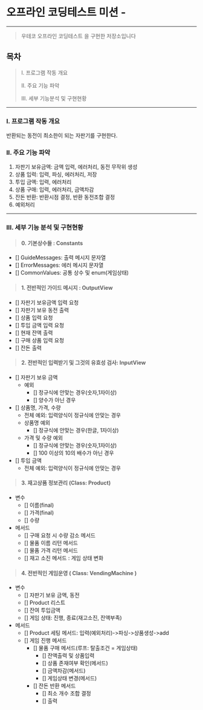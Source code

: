 # 오프라인 코딩테스트 미션 -

---

> 우테코 오프라인 코딩테스트 을 구현한 저장소입니다

## 목차

> I. 프로그램 작동 개요
>
> II. 주요 기능 파악
>
> III. 세부 기능분석 및 구현현황

___

### I. 프로그램 작동 개요
반환되는 동전이 최소한이 되는 자판기를 구현한다.
### II. 주요 기능 파악

1. 자판기 보유금액: 금액 입력, 에러처리, 동전 무작위 생성
2. 상품 입력: 입력, 파싱, 에러처리, 저장
3. 투입 금액: 입력, 에러처리
4. 상품 구매: 입력, 에러처리, 금액차감
5. 잔돈 반환: 반환시점 결정, 반환 동전조합 결정
6. 예외처리

---

### III. 세부 기능 분석 및 구현현황
>#### 0. 기본상수들 : Constants

- [] GuideMessages: 출력 메시지 문자열
- [] ErrorMessages: 에러 메시지 문자열
- [] CommonValues: 공통 상수 및 enum(게임상태)

>#### 1. 전반적인 가이드 메시지 : OutputView

- [] 자판기 보유금액 입력 요청
- [] 자판기 보유 동전 출력
- [] 상품 입력 요청
- [] 투입 금액 입력 요청
- [] 현재 잔액 출력
- [] 구매 상품 입력 요청
- [] 잔돈 출력

>#### 2. 전반적인 입력받기 및 그것의 유효성 검사: InputView

- [] 자판기 보유 금액
    - 예외
        - [] 정규식에 안맞는 경우(숫자,1자이상)
        - [] 양수가 아닌 경우
- [] 상품명, 가격, 수량
    - 전체 예외: 입력양식이 정규식에 안맞는 경우
    - 상품명 예외
      - [] 정규식에 안맞는 경우(한글, 1자이상)
    - 가격 및 수량 예외
        - [] 정규식에 안맞는 경우(숫자,1자이상)
        - [] 100 이상의 10의 배수가 아닌 경우
- [] 투입 금액
  - 전체 예외: 입력양식이 정규식에 안맞는 경우

>#### 3. 재고상품 정보관리 (Class: Product)

- 변수
    - [] 이름(final)
    - [] 가격(final)
    - [] 수량
- 메서드
    - [] 구매 요청 시 수량 감소 메서드
    - [] 물품 이름 리턴 메서드
    - [] 물품 가격 리턴 메서드
    - [] 재고 소진 메서드 : 게임 상태 변화

>#### 4. 전반적인 게임운영 ( Class: VendingMachine )
- 변수
    - [] 자판기 보유 금액, 동전
    - [] Product 리스트
    - [] 잔여 투입금액
    - [] 게임 상태: 진행, 종료(재고소진, 잔액부족)
- 메서드
    - [] Product 세팅 메서드: 입력(예외처리)->파싱->상품생성->add
    - [] 게임 진행 메서드
      - [] 물품 구매 메서드(루프: 탈출조건 = 게임상태)
        - [] 잔액출력 및 상품입력
        - [] 상품 존재여부 확인(메서드)
        - [] 금액차감(메서드)
        - [] 게임상태 변경(메서드)
      - [] 잔돈 반환 메서드
        - [] 최소 개수 조합 결정
        - [] 출력
